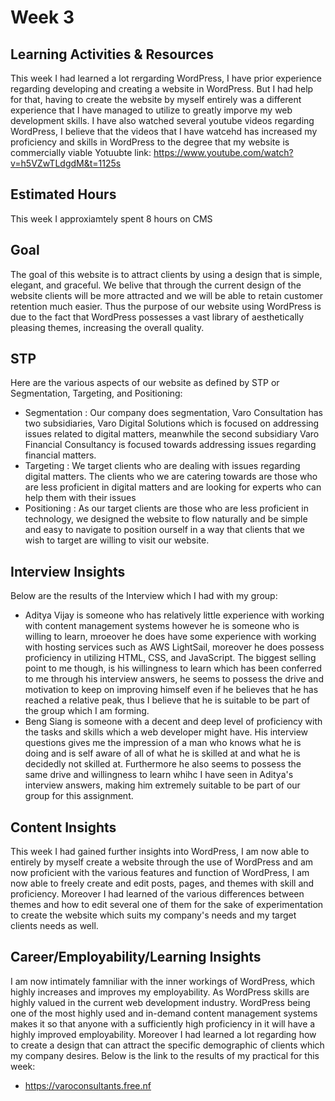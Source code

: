 # Week 3

## Learning Activities & Resources
This week I had learned a lot rergarding WordPress, I have prior experience regarding developing and creating a website in WordPress. But I had help for that, having to create the website by myself entirely was a different experience that I have managed to utilize to greatly imporve my web development skills. I have also watched several youtube videos regarding WordPress, I believe that the videos that I have watcehd has increased my proficiency and skills in WordPress to the degree that my website is commercially viable
Yotuubte link: https://www.youtube.com/watch?v=h5VZwTLdgdM&t=1125s

## Estimated Hours
This week I approxiamtely spent 8 hours on CMS

## Goal

The goal of this website is to attract clients by using a design that is simple, elegant, and graceful. We belive that through the current design of the website clients will be more attracted and we will be able to retain customer retention much easier. Thus the purpose of our website using WordPress is due to the fact that WordPress possesses a vast library of aesthetically pleasing themes, increasing the overall quality.

## STP

Here are the various aspects of our website as defined by STP or Segmentation, Targeting, and Positioning:
* Segmentation : Our company does segmentation, Varo Consultation has two subsidiaries, Varo Digital Solutions which is focused on addressing issues related to digital matters, meanwhile the second subsidiary Varo Financial Consultancy is focused towards addressing issues regarding financial matters.
* Targeting : We target clients who are dealing with issues regarding digital matters. The clients who we are catering towards are those who are less proficient in digital matters and are looking for experts who can help them with their issues
* Positioning : As our target clients are those who are less proficient in technology, we designed the website to flow naturally and be simple and easy to navigate to position ourself in a way that clients that we wish to target are willing to visit our website.

## Interview Insights
Below are the results of the Interview which I had with my group:
* Aditya Vijay is someone who has relatively little experience with working with content management systems however he is someone who is willing to learn, mroeover he does have some experience with working with hosting services such as AWS LightSail, moreover he does possess proficiency in utilizing HTML, CSS, and JavaScript. The biggest selling point to me though, is his willingness to learn which has been conferred to me through his interview answers, he seems to possess the drive and motivation to keep on improving himself even if he believes that he has reached a relative peak, thus I believe that he is suitable to be part of the group which I am forming.
* Beng Siang is someone with a decent and deep level of proficiency with the tasks and skills which a web developer might have. His interview questions gives me the impression of a man who knows what he is doing and is self aware of all of what he is skilled at and what he is decidedly not skilled at. Furthermore he also seems to possess the same drive and willingness to learn whihc I have seen in Aditya's interview answers, making him extremely suitable to be part of our group for this assignment.

## Content Insights
This week I had gained further insights into WordPress, I am now able to entirely by myself create a website through the use of WordPress and am now proficient with the various features and function of WordPress, I am now able to freely create and edit posts, pages, and themes with skill and proficiency. Moreover I had learned of the various differences between themes and how to edit several one of them for the sake of experimentation to create the website which suits my company's needs and my target clients needs as well.
## Career/Employability/Learning Insights
I am now intimately famniliar with the inner workings of WordPress, which highly increases and improves my employability. As WordPress skills are highly valued in the current web development industry. WordPress being one of the most highly used and in-demand content management systems makes it so that anyone with a sufficiently high proficiency in it will have a highly improved employability. Moreover I had learned a lot regarding how to create a design that can attract the specific demographic of clients which my company desires.
Below is the link to the results of my practical for this week:
* https://varoconsultants.free.nf
